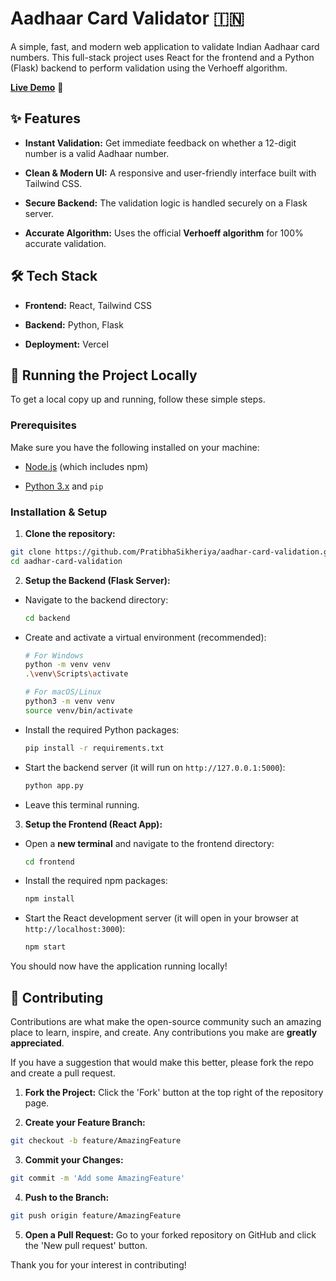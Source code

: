 # Aadhaar Card Validator 🇮🇳

A simple, fast, and modern web application to validate Indian Aadhaar card numbers. This full-stack project uses React for the frontend and a Python (Flask) backend to perform validation using the Verhoeff algorithm.

[**Live Demo**](https://aadhar-card-validation-sawc.vercel.app/) 🚀

## ✨ Features

* **Instant Validation:** Get immediate feedback on whether a 12-digit number is a valid Aadhaar number.

* **Clean & Modern UI:** A responsive and user-friendly interface built with Tailwind CSS.

* **Secure Backend:** The validation logic is handled securely on a Flask server.

* **Accurate Algorithm:** Uses the official **Verhoeff algorithm** for 100% accurate validation.

## 🛠️ Tech Stack

* **Frontend:** React, Tailwind CSS

* **Backend:** Python, Flask

* **Deployment:** Vercel

## 🚀 Running the Project Locally

To get a local copy up and running, follow these simple steps.

### Prerequisites

Make sure you have the following installed on your machine:

* [Node.js](https://nodejs.org/en/) (which includes npm)

* [Python 3.x](https://www.python.org/downloads/) and `pip`

### Installation & Setup

1. **Clone the repository:**

```bash
git clone https://github.com/PratibhaSikheriya/aadhar-card-validation.git
cd aadhar-card-validation
```

2. **Setup the Backend (Flask Server):**

* Navigate to the backend directory:

  ```bash
  cd backend
  ```

* Create and activate a virtual environment (recommended):

  ```bash
  # For Windows
  python -m venv venv
  .\venv\Scripts\activate

  # For macOS/Linux
  python3 -m venv venv
  source venv/bin/activate
  ```

* Install the required Python packages:

  ```bash
  pip install -r requirements.txt
  ```

* Start the backend server (it will run on `http://127.0.0.1:5000`):

  ```bash
  python app.py
  ```

* Leave this terminal running.

3. **Setup the Frontend (React App):**

* Open a **new terminal** and navigate to the frontend directory:

  ```bash
  cd frontend
  ```

* Install the required npm packages:

  ```bash
  npm install
  ```

* Start the React development server (it will open in your browser at `http://localhost:3000`):

  ```bash
  npm start
  ```

You should now have the application running locally!

## 🤝 Contributing

Contributions are what make the open-source community such an amazing place to learn, inspire, and create. Any contributions you make are **greatly appreciated**.

If you have a suggestion that would make this better, please fork the repo and create a pull request.

1. **Fork the Project:**
   Click the 'Fork' button at the top right of the repository page.

2. **Create your Feature Branch:**

```bash
git checkout -b feature/AmazingFeature
```

3. **Commit your Changes:**

```bash
git commit -m 'Add some AmazingFeature'
```

4. **Push to the Branch:**

```bash
git push origin feature/AmazingFeature
```

5. **Open a Pull Request:**
   Go to your forked repository on GitHub and click the 'New pull request' button.

Thank you for your interest in contributing!
